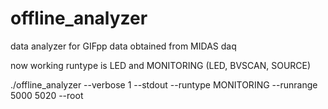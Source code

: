 # offline_analyzer

data analyzer for GIFpp data obtained from MIDAS daq

now working runtype is LED and MONITORING (LED, BVSCAN, SOURCE)

 ./offline_analyzer --verbose 1  --stdout --runtype MONITORING --runrange 5000 5020 --root